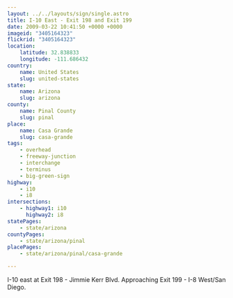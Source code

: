 ```yaml
---
layout: ../../layouts/sign/single.astro
title: I-10 East - Exit 198 and Exit 199
date: 2009-03-22 10:41:50 +0000 +0000
imageid: "3405164323"
flickrid: "3405164323"
location:
    latitude: 32.838833
    longitude: -111.686432
country:
    name: United States
    slug: united-states
state:
    name: Arizona
    slug: arizona
county:
    name: Pinal County
    slug: pinal
place:
    name: Casa Grande
    slug: casa-grande
tags:
    - overhead
    - freeway-junction
    - interchange
    - terminus
    - big-green-sign
highway:
    - i10
    - i8
intersections:
    - highway1: i10
      highway2: i8
statePages:
    - state/arizona
countyPages:
    - state/arizona/pinal
placePages:
    - state/arizona/pinal/casa-grande

---
```

I-10 east at Exit 198 - Jimmie Kerr Blvd. Approaching Exit 199 - I-8 West/San Diego.